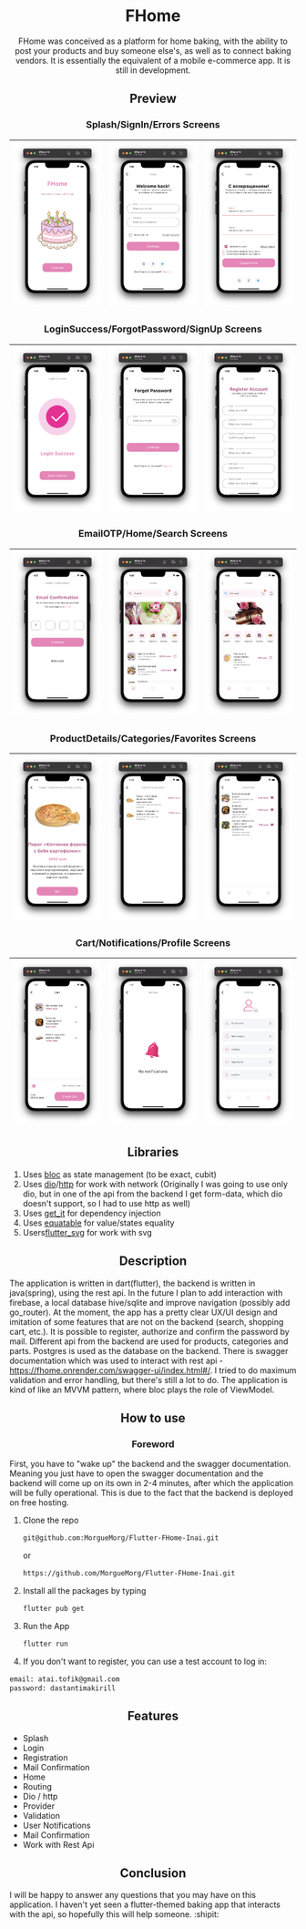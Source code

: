 <h1 align="center"> FHome </h1>

<p align="center"> FHome was conceived as a platform for home baking, with the ability to post your products and buy someone else's, as well as to connect baking vendors. It is essentially the equivalent of a mobile e-commerce app. It is still in development. </p>

<h2 align="center"> Preview </h2>

<h3 align="center"> Splash/SignIn/Errors Screens </h3>

| ![screen1](/assets/results/splash.png) | ![screen2](/assets/results/sign_in.png) | ![screen3](/assets/results/login_errors.png) |
| :------------------------------------: | :-------------------------------------: | :------------------------------------------: |

<h3 align="center"> LoginSuccess/ForgotPassword/SignUp Screens </h3>

| ![screen1](/assets/results/login_success.png) | ![screen2](/assets/results/forgot_password.png) | ![screen3](/assets/results/sign_up.png) |
| :-------------------------------------------: | :---------------------------------------------: | :-------------------------------------: |

<h3 align="center"> EmailOTP/Home/Search Screens </h3>

| ![screen1](/assets/results/email_otp.png) | ![screen2](/assets/results/home.png) | ![screen3](/assets/results/search.png) |
| :---------------------------------------: | :----------------------------------: | :------------------------------------: |

<h3 align="center"> ProductDetails/Categories/Favorites Screens </h3>

| ![screen1](/assets/results/details.png) | ![screen2](/assets/results/categories.png) | ![screen3](/assets/results/favorites.png) |
| :-------------------------------------: | :----------------------------------------: | :---------------------------------------: |

<h3 align="center"> Cart/Notifications/Profile Screens </h3>

| ![screen1](/assets/results/cart.png) | ![screen2](/assets/results/notices.png) | ![screen3](/assets/results/profile.png) |
| :----------------------------------: | :-------------------------------------: | :-------------------------------------: |

<h2 align="center"> Libraries </h2>

1. Uses [bloc](https://pub.dev/packages/flutter_bloc) as state management (to be exact, cubit)
2. Uses [dio](https://pub.dev/packages/dio)/[http](https://pub.dev/packages/http) for work with network (Originally I was going to use only dio, but in one of the api from the backend I get form-data, which dio doesn't support, so I had to use http as well)
3. Uses [get_it](https://pub.dev/packages/get_it) for dependency injection
4. Uses [equatable](https://pub.dev/packages/equatable) for value/states equality
5. Users[flutter_svg](https://pub.dev/packages/flutter_svg) for work with svg

<h2 align="center"> Description </h2>

The application is written in dart(flutter), the backend is written in java(spring), using the rest api. In the future I plan to add interaction with firebase, a local database hive/sqlite and improve navigation (possibly add go_router). At the moment, the app has a pretty clear UX/UI design and imitation of some features that are not on the backend (search, shopping cart, etc.). It is possible to register, authorize and confirm the password by mail. Different api from the backend are used for products, categories and parts. Postgres is used as the database on the backend. There is swagger documentation which was used to interact with rest api - https://fhome.onrender.com/swagger-ui/index.html#/. I tried to do maximum validation and error handling, but there's still a lot to do. The application is kind of like an MVVM pattern, where bloc plays the role of ViewModel.

<h2 align="center"> How to use </h2>
<h3 align="center"> Foreword </h3>

First, you have to "wake up" the backend and the swagger documentation. Meaning you just have to open the swagger documentation and the backend will come up on its own in 2-4 minutes, after which the application will be fully operational. This is due to the fact that the backend is deployed on free hosting.

1. Clone the repo
   ```sh
   git@github.com:MorgueMorg/Flutter-FHome-Inai.git
   ```
   or
   ```sh
   https://github.com/MorgueMorg/Flutter-FHome-Inai.git
   ```
2. Install all the packages by typing
   ```sh
   flutter pub get
   ```
3. Run the App

   ```sh
   flutter run
   ```

4. If you don't want to register, you can use a test account to log in:

```
email: atai.tofik@gmail.com
password: dastantimakirill
```

<h2 align="center"> Features </h2>

- Splash
- Login
- Registration
- Mail Confirmation
- Home
- Routing
- Dio / http
- Provider
- Validation
- User Notifications
- Mail Confirmation
- Work with Rest Api

<h2 align="center"> Conclusion </h2>

I will be happy to answer any questions that you may have on this application. I haven't yet seen a flutter-themed baking app that interacts with the api, so hopefully this will help someone. :shipit:
